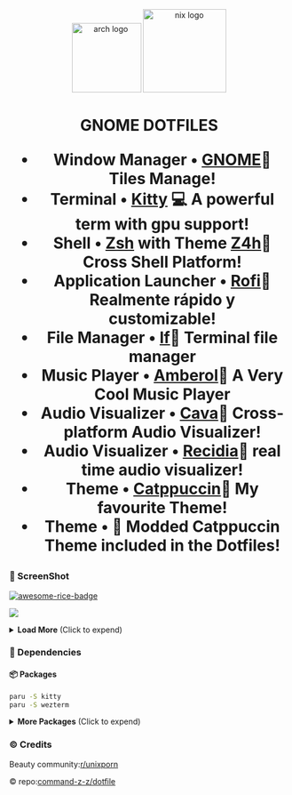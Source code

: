 <div align="center">
  <img src="https://foundation.gnome.org/wp-content/uploads/sites/12/2021/03/gnome-logos-1.png" alt="arch logo" width=125>
  <img src="https://upload.wikimedia.org/wikipedia/commons/thumb/4/4b/EndeavourOS_Logo.svg/111px-EndeavourOS_Logo.svg.png?20210415145357" alt="nix logo" width=150>
</div>

<h1 align="center">
  GNOME DOTFILES<br>

* **Window Manager** • [GNOME](https://www.gnome.org/)🎨 Tiles Manage!
* **Terminal** • [Kitty](https://github.com/kovidgoyal/kitty) 💻 A powerful term with gpu support!
* **Shell** • [Zsh](https://www.zsh.org/) with Theme [Z4h](https://github.com/romkatv/zsh4humans)🐚 Cross Shell Platform!
* **Application Launcher** • [Rofi](https://github.com/davatorium/rofi)🚀 Realmente rápido y customizable!
* **File Manager** • [lf](https://github.com/gokcehan/lf)📁 Terminal file manager
* **Music Player** • [Amberol](https://gitlab.gnome.org/World/amberol)🎹 A Very Cool Music Player
* **Audio Visualizer** • [Cava](https://github.com/karlstav/cava)🎼 Cross-platform Audio Visualizer!
* **Audio Visualizer** • [Recidia](https://github.com/GhostNaN/recidia-audio-visualizer)🎼 real time audio visualizer!
* **Theme** • [Catppuccin](https://github.com/catppuccin/catppuccin)🌿 My favourite Theme!
* **Theme** • 🌿 Modded Catppuccin Theme included in the Dotfiles!

### 🐜 ScreenShot
[![awesome-rice-badge](https://raw.githubusercontent.com/zemmsoares/awesome-rices/main/assets/awesome-rice-badge.svg)](https://github.com/zemmsoares/awesome-rices)

![](./GnomeRice.png)

<details>
<summary><b>Load More</b> <span style="font-size:14px;">(Click to expend) </span> </summary>

- **Other Rices** • [Reddit](https://www.reddit.com/user/OnlyMemer420)🌿 I have pinned my Beginner rices on my reddit profile !

</details>

### 🔨 Dependencies
#### 📦 Packages

``` bash
paru -S kitty
paru -S wezterm
```

<details>
<summary><b>More Packages</b> <span style="font-size:14px;">(Click to expend) </span> </summary>

#### 🐚 zsh

```
paru -S lf
paru -S lsd
paru -S fzf
paru -S starship
paru -S zsh
sh -c "$(wget -O- https://raw.githubusercontent.com/ohmyzsh/ohmyzsh/master/tools/install.sh)"
```
#### 🎵 Music

```
paru -S cava
paru -S spotify
paru -S recidia
```
#### 🤿 Neovim

```
paru -S neovim
```
#### Other 

```
paru -S tock-git
paru -S btop
paru -S amberol
paru -S neofetch
paru -S firefox
```

</details>

### ©️ Credits

Beauty community:[r/unixporn](https://www.reddit.com/r/unixporn/)

© repo:[command-z-z/dotfile]([https://github.com/command-z-z/dotfiles](https://github.com/techvishnu/gnome-dots)https://github.com/techvishnu/gnome-dots)
